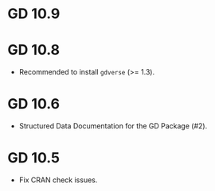 # GD 10.9

# GD 10.8

* Recommended to install `gdverse` (>= 1.3).

# GD 10.6

* Structured Data Documentation for the GD Package (#2).

# GD 10.5

* Fix CRAN check issues.
